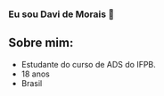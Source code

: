 ### **Eu sou Davi de Morais** 👋

## Sobre mim:

* Estudante do curso de ADS do IFPB. </br>
* 18 anos
* Brasil

<!--
**Davi-Morais/Davi-Morais** is a ✨ _special_ ✨ repository because its `README.md` (this file) appears on your GitHub profile.

Here are some ideas to get you started:

- 🔭 I’m currently working on ...
- 🌱 I’m currently learning ...
- 👯 I’m looking to collaborate on ...
- 🤔 I’m looking for help with ...
- 💬 Ask me about ...
- 📫 How to reach me: ...
- 😄 Pronouns: ...
- ⚡ Fun fact: ...
-->
